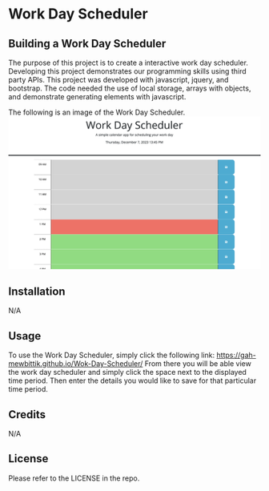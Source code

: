 # Work Day Scheduler

## Building a Work Day Scheduler

The purpose of this project is to create a interactive work day scheduler. Developing this project demonstrates our programming skills using third party APIs.
This project was developed with javascript, jquery, and bootstrap. The code needed the use of local storage, arrays with objects, and demonstrate generating elements with javascript.  

The following is an image of the Work Day Scheduler.
![Alt text](./assets/images/Work-Day-Scheduler.png) 



## Installation

N/A

## Usage

To use the Work Day Scheduler, simply click the following link: https://gah-mewbittik.github.io/Wok-Day-Scheduler/
From there you will be able view the work day scheduler and simply click the space next to the displayed time period. Then enter the details you would like to save for that particular time period.  

## Credits

N/A

## License

Please refer to the LICENSE in the repo.